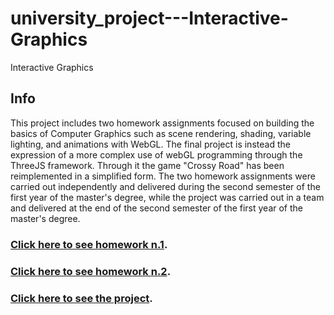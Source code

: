 # university_project---Interactive-Graphics
Interactive Graphics

## Info
This project includes two homework assignments focused on building the basics of Computer Graphics such as scene rendering, shading, variable lighting, and animations with WebGL. The final project is instead the expression of a more complex use of webGL programming through the ThreeJS framework. Through it the game "Crossy Road" has been reimplemented in a simplified form. The two homework assignments were carried out independently and delivered during the second semester of the first year of the master's degree, while the project was carried out in a team and delivered at the end of the second semester of the first year of the master's degree.

### [Click here to see homework n.1](https://lucpol98.github.io/university_projects/Master/%20Degree/Interactive/%20Graphics/Homework%201/Homework1/Homework1.html).

### [Click here to see homework n.2](https://lucpol98.github.io/university_projects/Master/%20Degree/Interactive/%20Graphics/Homework2/Homework2.html).

### [Click here to see the project](https://lucpol98.github.io/university_projects/Master/%20Degree/Interactive/%20Graphics/Project/main.html).
